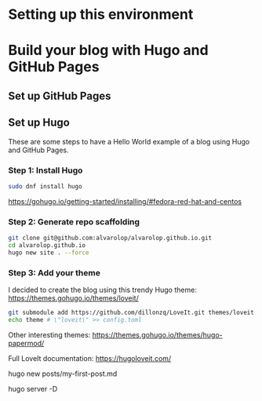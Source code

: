 # Setting up this environment


# Build your blog with Hugo and GitHub Pages


## Set up GitHub Pages



## Set up Hugo

These are some steps to have a Hello World example of a blog using Hugo and GitHub Pages.


### Step 1: Install Hugo

```bash
sudo dnf install hugo
```

https://gohugo.io/getting-started/installing/#fedora-red-hat-and-centos


### Step 2: Generate repo scaffolding  

```bash
git clone git@github.com:alvarolop/alvarolop.github.io.git
cd alvarolop.github.io
hugo new site . --force
```


### Step 3: Add your theme

I decided to create the blog using this trendy Hugo theme: https://themes.gohugo.io/themes/loveit/

```bash
git submodule add https://github.com/dillonzq/LoveIt.git themes/loveit
echo theme # \"loveit\" >> config.toml
```

Other interesting themes: https://themes.gohugo.io/themes/hugo-papermod/

Full LoveIt documentation: https://hugoloveit.com/


hugo new posts/my-first-post.md


hugo server -D



